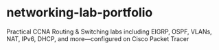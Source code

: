 # networking-lab-portfolio
Practical CCNA Routing &amp; Switching labs including EIGRP, OSPF, VLANs, NAT, IPv6, DHCP, and more—configured on Cisco Packet Tracer

